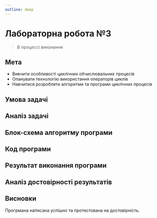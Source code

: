 ```yaml
---
outline: deep
---
```


# Лабораторна робота №3

> В процессі виконання

## Мета

- Вивчити особливості циклічних обчислювальних процесів
- Опанувати технологію використання операторів циклів
- Навчитися розробляти алгоритми та програми циклічних процесів

## Умова задачі

## Аналіз задачі

## Блок-схема алгоритму програми

## Код програми

## Результат виконання програми

## Аналіз достовірності результатів

## Висновки

Прогрмана написана успішно та протестована на достовірність.
